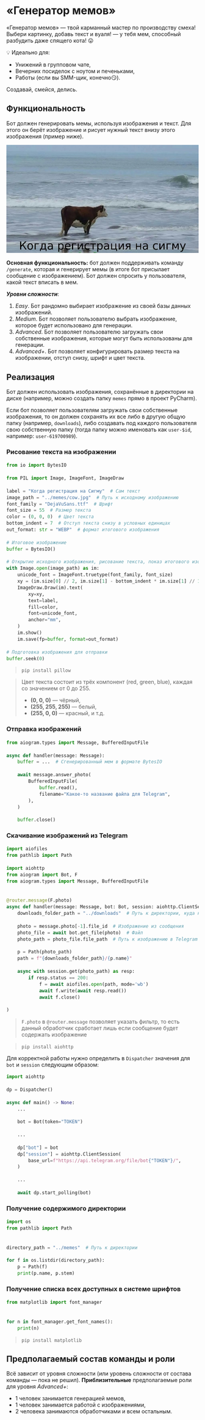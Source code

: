 # «Генератор мемов»

«Генератор мемов» — твой карманный мастер по производству смеха! Выбери картинку, добавь текст и вуаля! — у тебя мем, способный разбудить даже спящего кота! 😛 

💡 Идеально для:
- Унижений в групповом чате,
- Вечерних посиделок с ноутом и печеньками,
- Работы (если вы SMM-щик, конечно😏).

Создавай, смейся, делись.

## Функциональность

Бот должен генерировать мемы, используя изображения и текст. Для этого он берёт изображение и рисует нужный текст внизу этого изображения (пример ниже).

![meme.jpg](misc/meme_example.jpg)

**Основная функциональность:** бот должен поддерживать команду `/generate`, которая и генерирует мемы (в итоге бот присылает сообщение с изображением). Бот должен спросить у пользователя, какой текст вписать в мем.

***Уровни сложности***:
1. *Easy*. Бот рандомно выбирает изображение из своей базы данных изображений.
2. *Medium*. Бот позволяет пользователю выбрать изображение, которое будет использовано для генерации.
3. *Advanced*. Бот позволяет пользователю загружать свои собственные изображения, которые могут быть использованы для генерации.
4. *Advanced+*. Бот позволяет конфигурировать размер текста на изображении, отступ снизу, шрифт и цвет текста.

## Реализация

Бот должен использовать изображения, сохранённые в директории на диске (например, можно создать папку `memes` прямо в проект PyCharm).

Если бот позволяет пользователям загружать свои собственные изображения, то он должен сохранять их все либо в другую общую папку (например, `downloads`), либо создавать под каждого пользователя свою собственную папку (тогда папку можно именовать как `user-$id`, например: `user-619700989`).

### Рисование текста на изображении

```python
from io import BytesIO

from PIL import Image, ImageFont, ImageDraw

label = "Когда регистрация на Сигму"  # Сам текст
image_path = "../memes/cow.jpg"  # Путь к исходному изображению 
font_family = "DejaVuSans.ttf"  # Шрифт
font_size = 55  # Размер текста
color = (0, 0, 0)  # Цвет текста
bottom_indent = 7  # Отступ текста снизу в условных единицах
out_format: str = "WEBP"  # формат итогового изображения

# Итоговое изображение 
buffer = BytesIO()

# Открытие исходного изображения, рисование текста, показ итогового изображения и сохранение его в буфер
with Image.open(image_path) as im:
    unicode_font = ImageFont.truetype(font_family, font_size)
    xy = (im.size[0] // 2, im.size[1] - bottom_indent * im.size[1] // 100)
    ImageDraw.Draw(im).text(
        xy=xy,
        text=label,
        fill=color,
        font=unicode_font,
        anchor="mm",
    )
    im.show()
    im.save(fp=buffer, format=out_format)

# Подготовка изображения для отправки
buffer.seek(0)
```

> `pip install pillow`

> Цвет текста состоит из трёх компонент (red, green, blue), каждая со значением от 0 до 255.
> - **(0, 0, 0)** — чёрный,
> - **(255, 255, 255)** — белый,
> - **(255, 0, 0)** — красный, 
> и т.д.

### Отправка изображений

```python
from aiogram.types import Message, BufferedInputFile

async def handler(message: Message):
    buffer = ...  # Сгенерированный мем в формате BytesIO

    await message.answer_photo(
        BufferedInputFile(
            buffer.read(),
            filename="Какое-то название файла для Telegram",
        ),
    )

    buffer.close()
```


### Скачивание изображений из Telegram

```python
import aiofiles
from pathlib import Path

import aiohttp
from aiogram import Bot, F
from aiogram.types import Message, BufferedInputFile


@router.message(F.photo)
async def handler(message: Message, bot: Bot, session: aiohttp.ClientSession):
    downloads_folder_path = "../downloads"  # Путь к директории, куда нужно скачать изображение
    
    photo = message.photo[-1].file_id  # Изображение из сообщения
    photo_file = await bot.get_file(photo)  # Файл
    photo_path = photo_file.file_path  # Путь к изображению в Telegram (то, с чем Telegram работает "под капотом")
    
    p = Path(photo_path)
    path = f"{downloads_folder_path}/{p.name}"

    async with session.get(photo_path) as resp:
        if resp.status == 200:
            f = await aiofiles.open(path, mode='wb')
            await f.write(await resp.read())
            await f.close()

)
```

> `F.photo` в `@router.message` позволяет указать фильтр, то есть данный обработчик сработает лишь если сообщение будет содержать изображение

> `pip install aiohttp`

Для корректной работы нужно определить в `Dispatcher` значения для `bot` и `session` следующим образом:

```python
import aiohttp

dp = Dispatcher()

async def main() -> None:
    ...
    
    bot = Bot(token="TOKEN")

    ...
    
    dp["bot"] = bot
    dp["session"] = aiohttp.ClientSession(
        base_url=f"https://api.telegram.org/file/bot{"TOKEN"}/",
    )
    
    ...
    
    await dp.start_polling(bot)
```

### Получение содержимого директории

```python
import os
from pathlib import Path


directory_path = "../memes"  # Путь к директории

for f in os.listdir(directory_path):
    p = Path(f)
    print(p.name, p.stem)
```

### Получение списка всех доступных в системе шрифтов

```python
from matplotlib import font_manager


for n in font_manager.get_font_names():
    print(n)
```
> `pip install matplotlib`


## Предполагаемый состав команды и роли

Всё зависит от уровня сложности (или уровень сложности от состава команды — пока не решил). **Приблизительные** предполагаемые роли для уровня *Advanced+*:
- 1 человек занимается генерацией мемов,
- 1 человек занимается работой с изображениями,
- 2 человека занимаются обработчиками и всем остальным.
